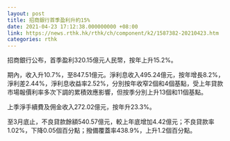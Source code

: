 ```yaml
---
layout: post
title: 招商銀行首季盈利升約15%
date: 2021-04-23 17:12:38.000000000 +08:00
link: https://news.rthk.hk/rthk/ch/component/k2/1587382-20210423.htm
categories: rthk
---
```


招商銀行公布，首季盈利320.15億元人民幣，按年上升15.2%。

期內，收入升10.7%，至847.51億元。淨利息收入495.24億元，按年增長8.2%，淨利差2.44%，淨利息收益率2.52%，分別按年收窄2個和4個基點，受上年貸款市場報價利率多次下調的累積效應影響，但按季分別上升13個和11個基點。

上季淨手續費及佣金收入272.02億元，按年升23.3%。

至3月底止，不良貸款餘額540.57億元，較上年底增加4.42億元；不良貸款率1.02%，下降0.05個百分點；撥備覆蓋率438.9%，上升1.2個百分點。
